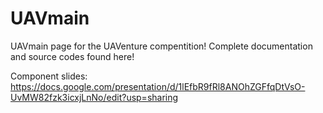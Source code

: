 # UAVmain
UAVmain page for the UAVenture compentition! Complete documentation and source codes found here!

Component slides:
https://docs.google.com/presentation/d/1lEfbR9fRl8ANOhZGFfqDtVsO-UvMW82fzk3icxjLnNo/edit?usp=sharing
